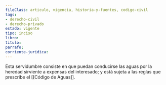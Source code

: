 ```yaml
---
fileClass: articulo, vigencia, historia-y-fuentes, codigo-civil
tags:
- derecho-civil
- derecho-privado
estado: vigente
tipo: inciso
libro:
titulo:
parrafo:
corriente-juridica:
---
```

Esta servidumbre consiste en que puedan conducirse las aguas por la heredad sirviente a expensas del interesado; y está sujeta a las reglas que prescribe el [[Código de Aguas]].